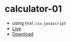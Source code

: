 # calculator-01

  - using `html` `css` `javascript`
  - [Live](https://irahuldutta02.github.io/web-dev-projects-01/calculator-01/index.html)
  - [Download](https://minhaskamal.github.io/DownGit/#/home?url=https://github.com/irahuldutta02/web-dev-projects-01/tree/main/calculator-01)